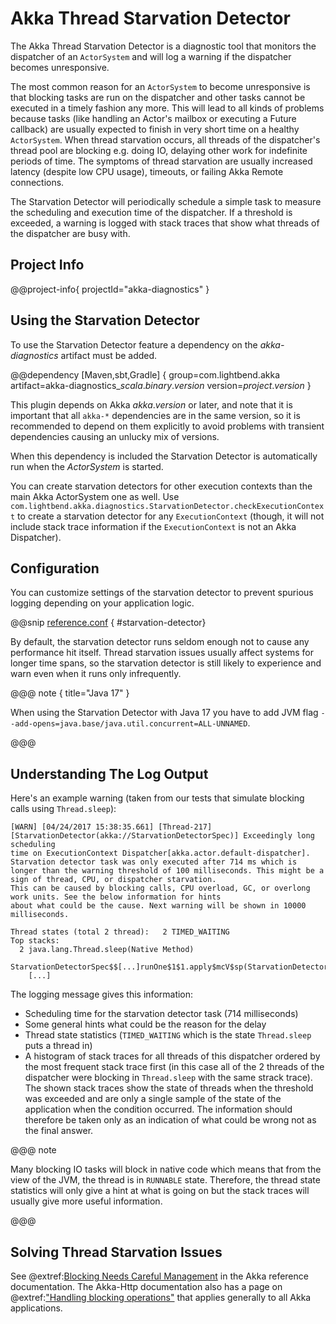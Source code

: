 # Akka Thread Starvation Detector

The Akka Thread Starvation Detector is a diagnostic tool that monitors the dispatcher of an `ActorSystem` and
will log a warning if the dispatcher becomes unresponsive.

The most common reason for an `ActorSystem` to become unresponsive is that blocking tasks are run on the
dispatcher and other tasks cannot be executed in a timely fashion any more. This will lead to all kinds of problems
because tasks (like handling an Actor's mailbox or executing a Future callback) are usually expected to finish
in very short time on a healthy `ActorSystem`. When thread starvation occurs, all threads of the dispatcher's
thread pool are blocking e.g. doing IO, delaying other work for indefinite periods of time. The symptoms of thread
starvation are usually increased latency (despite low CPU usage), timeouts, or failing Akka Remote connections.

The Starvation Detector will periodically schedule a simple task to measure the scheduling and execution time of
the dispatcher. If a threshold is exceeded, a warning is logged with stack traces that show what threads of the
dispatcher are busy with.

## Project Info

@@project-info{ projectId="akka-diagnostics" }

## Using the Starvation Detector

To use the Starvation Detector feature a dependency on the *akka-diagnostics* artifact must be added.

@@dependency [Maven,sbt,Gradle] {
  group=com.lightbend.akka
  artifact=akka-diagnostics_$scala.binary.version$
  version=$project.version$
}

This plugin depends on Akka $akka.version$ or later, and note that it is important that all `akka-*` 
dependencies are in the same version, so it is recommended to depend on them explicitly to avoid problems 
with transient dependencies causing an unlucky mix of versions.

When this dependency is included the Starvation Detector is automatically run when the *ActorSystem*
is started.

You can create starvation detectors for other execution contexts than the main Akka ActorSystem one as well.
Use `com.lightbend.akka.diagnostics.StarvationDetector.checkExecutionContext` to create a starvation detector
for any `ExecutionContext` (though, it will not include stack trace information if the `ExecutionContext`
is not an Akka Dispatcher).

## Configuration

You can customize settings of the starvation detector to prevent spurious logging depending on your application logic.

@@snip [reference.conf](/akka-diagnostics/src/main/resources/reference.conf) { #starvation-detector}

By default, the starvation detector runs seldom enough not to cause any performance hit itself. Thread starvation issues usually affect
systems for longer time spans, so the starvation detector is still likely to experience and warn even when it runs only infrequently.

@@@ note { title="Java 17" }

When using the Starvation Detector with Java 17 you have to add JVM flag `--add-opens=java.base/java.util.concurrent=ALL-UNNAMED`.

@@@

## Understanding The Log Output

Here's an example warning (taken from our tests that simulate blocking calls using `Thread.sleep`):

```
[WARN] [04/24/2017 15:38:35.661] [Thread-217] [StarvationDetector(akka://StarvationDetectorSpec)] Exceedingly long scheduling
time on ExecutionContext Dispatcher[akka.actor.default-dispatcher]. Starvation detector task was only executed after 714 ms which is
longer than the warning threshold of 100 milliseconds. This might be a sign of thread, CPU, or dispatcher starvation.
This can be caused by blocking calls, CPU overload, GC, or overlong work units. See the below information for hints
about what could be the cause. Next warning will be shown in 10000 milliseconds.

Thread states (total 2 thread):   2 TIMED_WAITING
Top stacks:
  2 java.lang.Thread.sleep(Native Method)
    StarvationDetectorSpec$$[...]runOne$1$1.apply$mcV$sp(StarvationDetectorSpec.scala:17)
    [...]
```

The logging message gives this information:

 * Scheduling time for the starvation detector task (714 milliseconds)
 * Some general hints what could be the reason for the delay
 * Thread state statistics (`TIMED_WAITING` which is the state `Thread.sleep` puts a thread in)
 * A histogram of stack traces for all threads of this dispatcher ordered by the most frequent stack trace first
   (in this case all of the 2 threads of the dispatcher were blocking in `Thread.sleep` with the same strack trace).
   The shown stack traces show the state of threads when the threshold was exceeded and are only a single sample of
   the state of the application when the condition occurred. The information should therefore be taken only as an
   indication of what could be wrong not as the final answer.

@@@ note

Many blocking IO tasks will block in native code which means that from the view of the JVM, the thread is in `RUNNABLE`
state. Therefore, the thread state statistics will only give a hint at what is going on but the stack traces will usually
give more useful information.

@@@

## Solving Thread Starvation Issues

See @extref:[Blocking Needs Careful Management](akka:dispatchers.html#blocking-needs-careful-management) in
the Akka reference documentation. The Akka-Http documentation also has a page on @extref:["Handling blocking operations"](akka-http:handling-blocking-operations-in-akka-http-routes.html)
that applies generally to all Akka applications.
